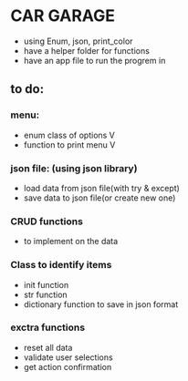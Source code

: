 # CAR GARAGE
- using Enum, json, print_color
- have a helper folder for functions
- have an app file to run the progrem in


## to do:

### menu:
- enum class of options  V
- function to print menu V

### json file: (using json library)
- load data from json file(with try & except)
- save data to json file(or create new one)

### CRUD functions
- to implement on the data

### Class to identify items
- init function
- str function
- dictionary function to save in json format

### exctra functions
- reset all data
- validate user selections
- get action confirmation